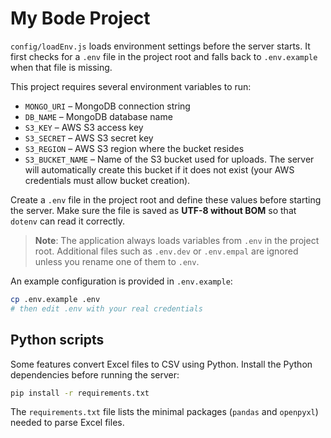# My Bode Project

`config/loadEnv.js` loads environment settings before the server starts. It
first checks for a `.env` file in the project root and falls back to
`.env.example` when that file is missing.

This project requires several environment variables to run:

- `MONGO_URI` – MongoDB connection string
- `DB_NAME` – MongoDB database name
- `S3_KEY` – AWS S3 access key
- `S3_SECRET` – AWS S3 secret key
- `S3_REGION` – AWS S3 region where the bucket resides
- `S3_BUCKET_NAME` – Name of the S3 bucket used for uploads. The server will
  automatically create this bucket if it does not exist (your AWS credentials
  must allow bucket creation).

Create a `.env` file in the project root and define these values before starting
the server. Make sure the file is saved as **UTF-8 without BOM** so that
`dotenv` can read it correctly.

> **Note**: The application always loads variables from `.env` in the project
> root. Additional files such as `.env.dev` or `.env.empal` are ignored unless
> you rename one of them to `.env`.

An example configuration is provided in `.env.example`:

```bash
cp .env.example .env
# then edit .env with your real credentials
```

## Python scripts

Some features convert Excel files to CSV using Python. Install the Python dependencies before running the server:

```bash
pip install -r requirements.txt
```

The `requirements.txt` file lists the minimal packages (`pandas` and `openpyxl`) needed to parse Excel files.
